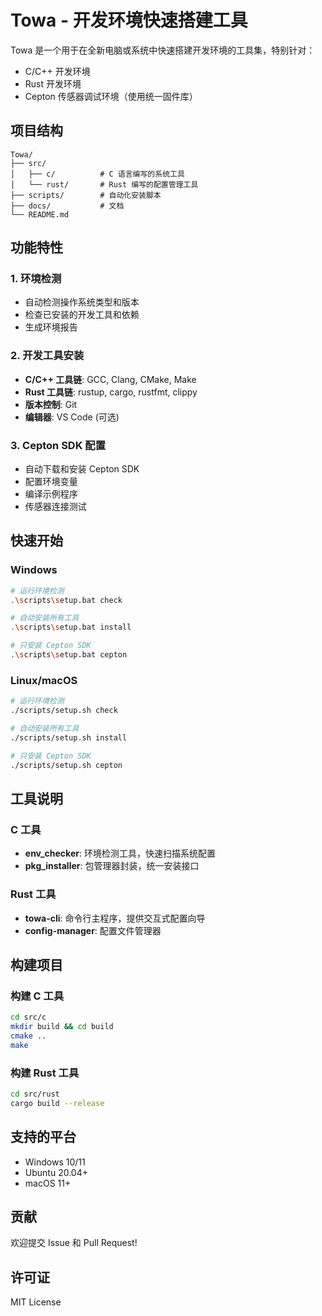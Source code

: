 # Towa - 开发环境快速搭建工具

Towa 是一个用于在全新电脑或系统中快速搭建开发环境的工具集，特别针对：
- C/C++ 开发环境
- Rust 开发环境
- Cepton 传感器调试环境（使用统一固件库）

## 项目结构

```
Towa/
├── src/
│   ├── c/          # C 语言编写的系统工具
│   └── rust/       # Rust 编写的配置管理工具
├── scripts/        # 自动化安装脚本
├── docs/           # 文档
└── README.md
```

## 功能特性

### 1. 环境检测
- 自动检测操作系统类型和版本
- 检查已安装的开发工具和依赖
- 生成环境报告

### 2. 开发工具安装
- **C/C++ 工具链**: GCC, Clang, CMake, Make
- **Rust 工具链**: rustup, cargo, rustfmt, clippy
- **版本控制**: Git
- **编辑器**: VS Code (可选)

### 3. Cepton SDK 配置
- 自动下载和安装 Cepton SDK
- 配置环境变量
- 编译示例程序
- 传感器连接测试

## 快速开始

### Windows

```bash
# 运行环境检测
.\scripts\setup.bat check

# 自动安装所有工具
.\scripts\setup.bat install

# 只安装 Cepton SDK
.\scripts\setup.bat cepton
```

### Linux/macOS

```bash
# 运行环境检测
./scripts/setup.sh check

# 自动安装所有工具
./scripts/setup.sh install

# 只安装 Cepton SDK
./scripts/setup.sh cepton
```

## 工具说明

### C 工具
- **env_checker**: 环境检测工具，快速扫描系统配置
- **pkg_installer**: 包管理器封装，统一安装接口

### Rust 工具
- **towa-cli**: 命令行主程序，提供交互式配置向导
- **config-manager**: 配置文件管理器

## 构建项目

### 构建 C 工具

```bash
cd src/c
mkdir build && cd build
cmake ..
make
```

### 构建 Rust 工具

```bash
cd src/rust
cargo build --release
```

## 支持的平台

- Windows 10/11
- Ubuntu 20.04+
- macOS 11+

## 贡献

欢迎提交 Issue 和 Pull Request!

## 许可证

MIT License
